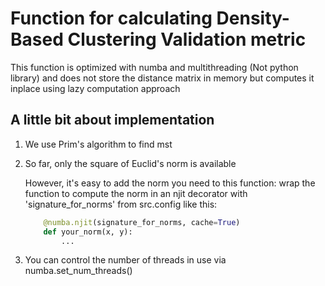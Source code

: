 # Function for calculating Density-Based Clustering Validation metric  
This function is optimized with numba and multithreading (Not python library) and does not store the distance matrix in memory but computes it inplace using lazy computation approach
## A little bit about implementation
1) We use Prim's algorithm to find mst
2) 
   So far, only the square of Euclid's norm is available 
    
    However, it's easy to add the norm you need to this function: wrap the function to compute the norm in an njit decorator with 'signature_for_norms' from src.config like this: 

    ```python
        @numba.njit(signature_for_norms, cache=True)
        def your_norm(x, y):
            ...
    ```
3) You can control the number of threads in use via numba.set_num_threads()